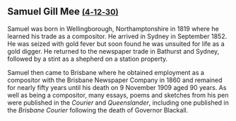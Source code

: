 ## Samuel Gill Mee <small>[(4‑12‑30)](https://brisbane.discovereverafter.com/profile/31861622 "Go to Memorial Information" )</small> 

Samuel was born in Wellingborough, Northamptonshire in 1819 where he learned his trade as a compositor. He arrived in Sydney in September 1852. He was seized with gold fever but soon found he was unsuited for life as a gold digger. He returned to the newspaper trade in Bathurst and Sydney, followed by a stint as a shepherd on a station property. 

Samuel then came to Brisbane where he obtained employment as a compositor with the Brisbane Newspaper Company in 1860 and remained for nearly fifty years until his death on 9 November 1909 aged 90 years. As well as being a compositor, many essays, poems and sketches from his pen were published in the *Courier* and *Queenslander*, including one published in the  *Brisbane Courier* following the death of Governor Blackall.
